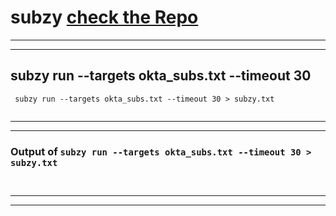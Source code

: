 # subzy [check the Repo](https://github.com/PentestPad/subzy)

---
---

##  subzy run --targets okta_subs.txt --timeout 30 
```
 subzy run --targets okta_subs.txt --timeout 30 > subzy.txt
 

```
---
---
###  Output of `subzy run --targets okta_subs.txt --timeout 30 > subzy.txt`

```


```

---
---
